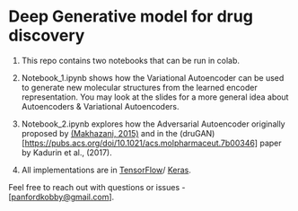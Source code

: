 # Deep Generative model for drug discovery

1. This repo contains two notebooks that can be run in colab.

2. Notebook_1.ipynb shows how the Variational Autoencoder can be used to generate new molecular structures from the learned encoder representation. You may look at the slides for a more general idea about Autoencoders & Variational Autoencoders.

3. Notebook_2.ipynb explores how the Adversarial Autoencoder originally proposed by [(Makhazani, 2015)](https://arxiv.org/abs/1511.05644) and in the (druGAN)[https://pubs.acs.org/doi/10.1021/acs.molpharmaceut.7b00346] paper by Kadurin et al., (2017).

4. All implementations are in [TensorFlow](https://www.tensorflow.org/)/ [Keras](https://keras.io/). 

Feel free to reach out with questions or issues - [panfordkobby@gmail.com].
